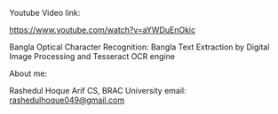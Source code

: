 Youtube Video link: 

https://www.youtube.com/watch?v=aYWDuEnOkic

Bangla Optical Character Recognition: Bangla Text Extraction by Digital Image Processing and Tesseract OCR engine

About me:

Rashedul Hoque Arif
CS, BRAC University
email: rashedulhoque049@gmail.com
